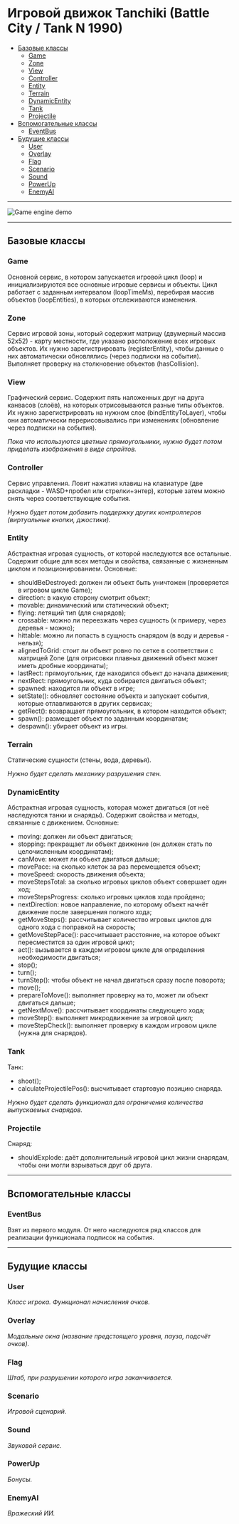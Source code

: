 # Игровой движок Tanchiki (Battle City / Tank N 1990)

- [Базовые классы](#базовые-классы)
  - [Game](#game)
  - [Zone](#zone)
  - [View](#view)
  - [Controller](#controller)
  - [Entity](#entity)
  - [Terrain](#terrain)
  - [DynamicEntity](#dynamicentity)
  - [Tank](#Tank)
  - [Projectile](#Projectile)
- [Вспомогательные классы](#вспомогательные-классы)
  - [EventBus](#eventbus)
- [Будущие классы](#будущие-классы)
  - [User](#user)
  - [Overlay](#overlay)
  - [Flag](#flag)
  - [Scenario](#scenario)
  - [Sound](#sound)
  - [PowerUp](#powerup)
  - [EnemyAI](#enemyai)

---

![Game engine demo](img/GameEngineDemo1.gif)

---

## Базовые классы

### Game

Основной сервис, в котором запускается игровой цикл (loop) и инициализируются все основные игровые сервисы и объекты. Цикл работает с заданным интервалом (loopTimeMs), перебирая массив объектов (loopEntities), в которых отслеживаются изменения.

### Zone

Сервис игровой зоны, который содержит матрицу (двумерный массив 52х52) - карту местности, где указано расположение всех игровых объектов. Их нужно зарегистрировать (registerEntity), чтобы данные о них автоматически обновлялись (через подписки на события). Выполняет проверку на столкновение объектов (hasCollision).

### View

Графический сервис. Содержит пять наложенных друг на друга канвасов (слоёв), на которых отрисовываются разные типы объектов. Их нужно зарегистрировать на нужном слое (bindEntityToLayer), чтобы они автоматически перерисовывались при изменениях (обновление через подписки на события). 

*Пока что используются цветные прямоугольники, нужно будет потом приделать изображения в виде спрайтов.*

### Controller

Сервис управления. Ловит нажатия клавиш на клавиатуре (две раскладки - WASD+пробел или стрелки+энтер), которые затем можно снять через соответствующие события.

*Нужно будет потом добавить поддержку других контроллеров (виртуальные кнопки, джостики).*

### Entity

Абстрактная игровая сущность, от которой наследуются все остальные. Содержит общие для всех методы и свойства, связанные с жизненным циклом и позиционированием. Основные:
  - shouldBeDestroyed: должен ли объект быть уничтожен (проверяется в игровом цикле Game);
  - direction: в какую сторону смотрит объект;
  - movable: динамический или статический объект;
  - flying: летящий тип (для снарядов);
  - crossable: можно ли переезжать через сущность (к примеру, через деревья - можно);
  - hittable: можно ли попасть в сущность снарядом (в воду и деревья - нельзя);
  - alignedToGrid: стоит ли объект ровно по сетке в соответствии с матрицей Zone (для отрисовки плавных движений объект может иметь дробные координаты);
  - lastRect: прямоугольник, где находился объект до начала движения;
  - nextRect: прямоугольник, куда собирается двигаться объект;
  - spawned: находится ли объект в игре;
  - setState(): обновляет состояние объекта и запускает события, которые отлавливаются в других сервисах;
  - getRect(): возвращает прямоугольник, в котором находится объект;
  - spawn(): размещает объект по заданным координатам;
  - despawn(): убирает объект из игры.

### Terrain

Статические сущности (стены, вода, деревья). 

*Нужно будет сделать механику разрушения стен.*

### DynamicEntity

Абстрактная игровая сущность, которая может двигаться (от неё наследуются танки и снаряды). Содержит свойства и методы, связанные с движением. Основные:
  - moving: должен ли объект двигаться;
  - stopping: прекращает ли объект движение (он должен стать по целочисленным координатам);
  - canMove: может ли объект двигаться дальше;
  - movePace: на сколько клеток за раз перемещается объект;
  - moveSpeed: скорость движения объекта;
  - moveStepsTotal: за сколько игровых циклов объект совершает один ход;
  - moveStepsProgress: сколько игровых циклов хода пройдено;
  - nextDirection: новое направление, по которому объект начнёт движение после завершения полного хода;
  - getMoveSteps(): рассчитывает количество игровых циклов для одного хода с поправкой на скорость;
  - getMoveStepPace(): рассчитывает расстояние, на которое объект пересместится за один игровой цикл;
  - act(): вызывается в каждом игровом цикле для определения необходимости двигаться; 
  - stop();
  - turn();
  - turnStep(): чтобы объект не начал двигаться сразу после поворота;
  - move();
  - prepareToMove(): выполняет проверку на то, может ли объект двигаться дальше;
  - getNextMove(): рассчитывает координаты следующего хода;
  - moveStep(): выполняет микродвижение за игровой цикл;
  - moveStepCheck(): выполняет проверку в каждом игровом цикле (нужна для снарядов).

### Tank

Танк:
 - shoot();
 - calculateProjectilePos(): высчитывает стартовую позицию снаряда.

*Нужно будет сделать функционал для ограничения количества выпускаемых снарядов.*

### Projectile

Снаряд:
  - shouldExplode: даёт дополнительный игровой цикл жизни снарядам, чтобы они могли взрываться друг об друга.

---

## Вспомогательные классы

### EventBus

Взят из первого модуля. От него наследуются ряд классов для реализации функционала подписок на события.

---

## Будущие классы

### User

*Класс игрока. Функционал начисления очков.*

### Overlay

*Модальные окна (название предстоящего уровня, пауза, подсчёт очков).*

### Flag

*Штаб, при разрушении которого игра заканчивается.*

### Scenario

*Игровой сценарий.*

### Sound

*Звуковой сервис.*

### PowerUp

*Бонусы.*

### EnemyAI

*Вражеский ИИ.*
